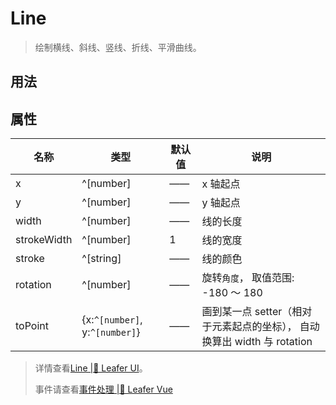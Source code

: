 <script setup lang="ts">
import code from './Line.vue?raw'
</script>

# Line
>
> 绘制横线、斜线、竖线、折线、平滑曲线。
>

## 用法

<Repl :code />

## 属性

| 名称 | 类型 | 默认值 | 说明 |
| --- | --- | --- | --- |
| x | ^[number] | —— | x 轴起点 |
| y | ^[number] | —— | y 轴起点 |
| width | ^[number] | —— | 线的长度 |
| strokeWidth | ^[number] | 1 | 线的宽度 |
| stroke | ^[string] | —— | 线的颜色 |
| rotation | ^[number] | —— | 旋转`角度`， 取值范围: -180 ～ 180 |
| toPoint | {x:`^[number]`, y:`^[number]`} | —— | 画到某一点 setter（相对于元素起点的坐标）， 自动换算出 width 与 rotation |

> 详情查看[Line |🌿 Leafer UI](https://www.leaferjs.com/ui/guide/display/Line.html)。
>
> 事件请查看[事件处理 |🌿 Leafer Vue](/guide/events/events)
